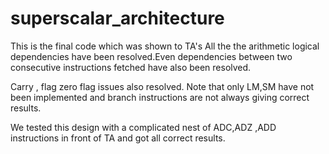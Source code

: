 # superscalar_architecture


This is the final code which was shown to TA's All the the arithmetic logical dependencies have been resolved.Even dependencies between two consecutive instructions fetched have also been resolved.

Carry , flag zero flag issues also resolved. Note that only LM,SM have not been implemented and branch instructions are not always giving correct results.

We tested this design with a complicated nest of ADC,ADZ ,ADD instructions in front of TA and got all correct results.
